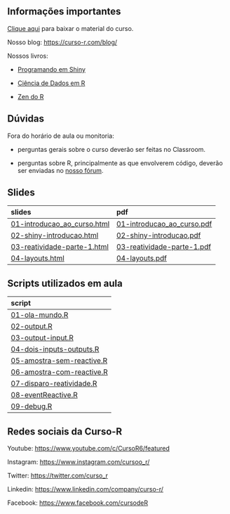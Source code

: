 
<!-- README.md is generated from README.Rmd. Please edit that file -->

## Informações importantes

[Clique
aqui](https://github.com/curso-r/main-dashboards/raw/master/material_do_curso.zip)
para baixar o material do curso.

Nosso blog: <https://curso-r.com/blog/>

Nossos livros:

-   [Programando em Shiny](http://programando-em-shiny.curso-r.com/)

-   [Ciência de Dados em R](https://livro.curso-r.com/)

-   [Zen do R](https://curso-r.github.io/zen-do-r/)

## Dúvidas

Fora do horário de aula ou monitoria:

-   perguntas gerais sobre o curso deverão ser feitas no Classroom.

-   perguntas sobre R, principalmente as que envolverem código, deverão
    ser enviadas no [nosso fórum](https://discourse.curso-r.com/).

## Slides

| slides                                                                                                      | pdf                                                                                                       |
|:------------------------------------------------------------------------------------------------------------|:----------------------------------------------------------------------------------------------------------|
| [01-introducao_ao_curso.html](https://curso-r.github.io/main-dashboards/slides/01-introducao_ao_curso.html) | [01-introducao_ao_curso.pdf](https://curso-r.github.io/main-dashboards/slides/01-introducao_ao_curso.pdf) |
| [02-shiny-introducao.html](https://curso-r.github.io/main-dashboards/slides/02-shiny-introducao.html)       | [02-shiny-introducao.pdf](https://curso-r.github.io/main-dashboards/slides/02-shiny-introducao.pdf)       |
| [03-reatividade-parte-1.html](https://curso-r.github.io/main-dashboards/slides/03-reatividade-parte-1.html) | [03-reatividade-parte-1.pdf](https://curso-r.github.io/main-dashboards/slides/03-reatividade-parte-1.pdf) |
| [04-layouts.html](https://curso-r.github.io/main-dashboards/slides/04-layouts.html)                         | [04-layouts.pdf](https://curso-r.github.io/main-dashboards/slides/04-layouts.pdf)                         |

## Scripts utilizados em aula

| script                                                                                                                           |
|:---------------------------------------------------------------------------------------------------------------------------------|
| [01-ola-mundo.R](https://raw.githubusercontent.com/curso-r/202210-dashboards/main/pratica//01-ola-mundo.R)                       |
| [02-output.R](https://raw.githubusercontent.com/curso-r/202210-dashboards/main/pratica//02-output.R)                             |
| [03-output-input.R](https://raw.githubusercontent.com/curso-r/202210-dashboards/main/pratica//03-output-input.R)                 |
| [04-dois-inputs-outputs.R](https://raw.githubusercontent.com/curso-r/202210-dashboards/main/pratica//04-dois-inputs-outputs.R)   |
| [05-amostra-sem-reactive.R](https://raw.githubusercontent.com/curso-r/202210-dashboards/main/pratica//05-amostra-sem-reactive.R) |
| [06-amostra-com-reactive.R](https://raw.githubusercontent.com/curso-r/202210-dashboards/main/pratica//06-amostra-com-reactive.R) |
| [07-disparo-reatividade.R](https://raw.githubusercontent.com/curso-r/202210-dashboards/main/pratica//07-disparo-reatividade.R)   |
| [08-eventReactive.R](https://raw.githubusercontent.com/curso-r/202210-dashboards/main/pratica//08-eventReactive.R)               |
| [09-debug.R](https://raw.githubusercontent.com/curso-r/202210-dashboards/main/pratica//09-debug.R)                               |

## Redes sociais da Curso-R

Youtube: <https://www.youtube.com/c/CursoR6/featured>

Instagram: <https://www.instagram.com/cursoo_r/>

Twitter: <https://twitter.com/curso_r>

Linkedin: <https://www.linkedin.com/company/curso-r/>

Facebook: <https://www.facebook.com/cursodeR>
